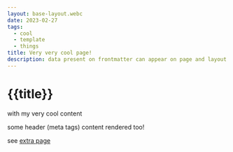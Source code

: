 ```yaml
---
layout: base-layout.webc
date: 2023-02-27
tags:
  - cool
  - template
  - things
title: Very very cool page!
description: data present on frontmatter can appear on page and layout too
---
```


# {{title}}

with my very cool content

some header (meta tags) content rendered too!

see [extra page](/extra)
